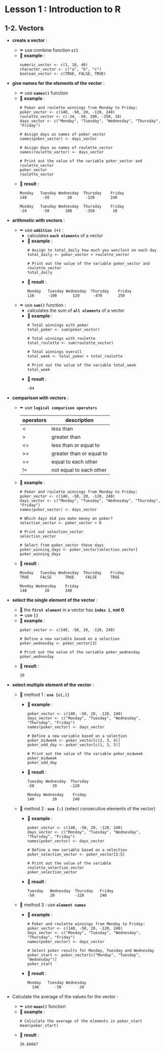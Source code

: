# Lesson 1 : Introduction to R

## 1-2. Vectors

* __create a vector__ : 
  * ✒ use combine function **`c()`**
  * 📝 **example** :
    ```
    numeric_vector <- c(1, 10, 49)
    character_vector <- c("a", "b", "c")
    boolean_vector <- c(TRUE, FALSE, TRUE)
    ```
    
* __give names for the elements of the vector__ : 
  * ✒ use **`names()`** function
  * 📝 **example** :
    ```
    # Poker and roulette winnings from Monday to Friday:
    poker_vector <- c(140, -50, 20, -120, 240)
    roulette_vector <- c(-24, -50, 100, -350, 10)
    days_vector <- c("Monday", "Tuesday", "Wednesday", "Thursday", "Friday")
    
    # Assign days as names of poker_vector
    names(poker_vector) <- days_vector
    
    # Assign days as names of roulette_vector
    names(roulette_vector) <- days_vector

    # Print out the value of the variable poker_vector and roulette_vector
    poker_vector
    roulette_vector
    ```
  * 🔎 **result** :
    ```
    Monday   Tuesday Wednesday  Thursday    Friday 
    140       -50        20      -120       240 

    Monday   Tuesday Wednesday  Thursday    Friday 
    -24       -50       100      -350        10 
    ```

* __arithmetic with vectors__ :
  * ✒ use **`addition (+)`** :
    * calculates **`each elements`** of a vector
    * 📝 __example__ :
      ```
      # Assign to total_daily how much you won/lost on each day
      total_daily <- poker_vector + roulette_vector

      # Print out the value of the variable poker_vector and roulette_vector
      total_daily
      ```
    * 🔎 __result__ :
      ```
      Monday   Tuesday Wednesday  Thursday    Friday 
      116      -100       120      -470       250 
      ```
  * ✒ use **`sum()`** function :
    * calculates the sum of **`all elements`** of a vector
    * 📝 __example__ :
      ```      
      # Total winnings with poker
      total_poker <- sum(poker_vector)
      
      # Total winnings with roulette
      total_roulette <- sum(roulette_vector)
      
      # Total winnings overall
      total_week <- total_poker + total_roulette
      
      # Print out the value of the variable total_week
      total_week
      ```
    * 🔎 __result__ :
      ```
      -84
      ```
 
 * __comparison with vectors__ :
   * ✒ use **`logical comparison operators`**
   
     |operators|description              |
     |---------|-------------------------|
     |<        |less than                |
     |>        |greater than             |
     |<=       |less than or equal to    |
     |>=       |greater than or equal to |
     |==       |equal to each other      |
     |!=       |not equal to each other  |
        
   * 📝 __example__ :
     ```
     # Poker and roulette winnings from Monday to Friday:
     poker_vector <- c(140, -50, 20, -120, 240)
     days_vector <- c("Monday", "Tuesday", "Wednesday", "Thursday", "Friday")
     names(poker_vector) <- days_vector

     # Which days did you make money on poker?
     selection_vector <- poker_vector > 0

     # Print out selection_vector
     selection_vector
     
     # Select from poker_vector these days
     poker_winning_days <- poker_vector[selection_vector]
     poker_winning_days
     ```
   * 🔎 __result__ :
     ```
     Monday   Tuesday Wednesday  Thursday    Friday 
     TRUE     FALSE      TRUE     FALSE      TRUE 
     
     Monday Wednesday    Friday 
     140        20       240
     ```
  * __select the single element of the vector__ :
    * 🌟 the **`first element`** in a vector has **`index 1`**, __not 0__.
    * ✒ use **`[]`**
    * 📝 __example__ :
      ```
      poker_vector <- c(140, -50, 20, -120, 240)
      
      # Define a new variable based on a selection
      poker_wednesday <- poker_vector[3]
      
      # Print out the value of the variable poker_wednesday
      poker_wednesday
      ```
    * 🔎 __result__ :
      ```
      20
      ```
  * __select multiple element of the vector__ :
    * 🚩 method 1 : **`use [c(,)]`**
      * 📝 __example__ :
        ```
        poker_vector <- c(140, -50, 20, -120, 240)
        days_vector <- c("Monday", "Tuesday", "Wednesday", "Thursday", "Friday")
        names(poker_vector) <- days_vector

        # Define a new variable based on a selection
        poker_midweek <- poker_vector[c(2, 3, 4)]
        poker_odd_day <- poker_vector[c(1, 3, 5)]

        # Print out the value of the variable poker_midweek
        poker_midweek
        poker_odd_day
        ```
      * 🔎 __result__ :
        ```
        Tuesday Wednesday  Thursday 
        -50        20      -120 

        Monday Wednesday    Friday 
        140        20       240 
        ```
      
    * 🚩 method 2 : **`use [:]`**  (select consecutive elements of the vector)
      * 📝 __example__ :
         ```
         poker_vector <- c(140, -50, 20, -120, 240)
         days_vector <- c("Monday", "Tuesday", "Wednesday", "Thursday", "Friday")
         names(poker_vector) <- days_vector

         # Define a new variable based on a selection
         poker_selection_vector <- poker_vector[2:5]

         # Print out the value of the variable roulette_selection_vector
         poker_selection_vector
         ```
      * 🔎 __result__ :
         ```
         Tuesday   Wednesday  Thursday   Friday 
         -50       20         -120       240 
         ```

    * 🚩 method 3 : use **`element names`**
      * 📝 __example__ :
        ```
        # Poker and roulette winnings from Monday to Friday:
        poker_vector <- c(140, -50, 20, -120, 240)
        days_vector <- c("Monday", "Tuesday", "Wednesday", "Thursday", "Friday")
        names(poker_vector) <- days_vector

        # Select poker results for Monday, Tuesday and Wednesday
        poker_start <- poker_vector[c("Monday", "Tuesday", "Wednesday")]
        poker_start
        ```
      * 🔎 __result__ :
        ```
        Monday   Tuesday Wednesday 
          140       -50        20 
        ```
* Calculate the average of the values for the vector :
  * ✒ use **`mean()`** function
  * 📝 __example__ :
    ```
    # Calculate the average of the elements in poker_start
    mean(poker_start)
    ```
  * 🔎 __result__ :
    ```
    36.66667
    ```
